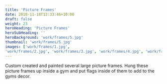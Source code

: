 ```yaml
---
title: 'Picture Frames'
date: 2018-11-18T12:33:46+10:00
draft: false
weight: 23
heroHeading: 'Picture Frames'
heroSubHeading: ''
heroBackground: 'work/frames/5.jpg'
thumbnail: 'work/frames/5.jpg'
images: ['work/frames/1.jpg', 
'work/frames/2.jpg', 'work/frames/3.jpg', 'work/frames/4.jpg', 'work/frames/5.jpg', 'work/frames/6.jpg', 'work/frames/7.jpg', 'work/frames/8.jpg']
---
```

Custom created and painted several large picture frames. Hung these picture frames up inside a gym and put flags inside of them to add to the gyms decor.
